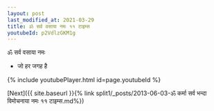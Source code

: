 ```yaml
---
layout: post
last_modified_at: 2021-03-29
title: ॐ सर्व वसाया नमः ११ टाइम्स
youtubeId: p2VdlzGKM1g
---
```

 
 
 ॐ सर्व वसाया नमः  
 
 -  जो हर जगह है 
 
  
 
  
 
 
 
 
 
 


{% include youtubePlayer.html id=page.youtubeId %}
 
[Next]({{ site.baseurl }}{% link  split1/_posts/2013-06-03-ॐ कर्मा सर्व भन्दा विमोचनाया नमः ११ टाइम्स.md%})
 
